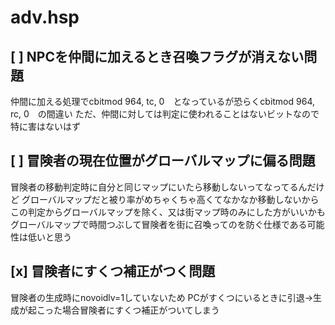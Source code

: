# adv.hsp


## [ ] NPCを仲間に加えるとき召喚フラグが消えない問題
仲間に加える処理でcbitmod 964, tc, 0　となっているが恐らくcbitmod 964, rc, 0　の間違い
ただ、仲間に対しては判定に使われることはないビットなので特に害はないはず

## [ ] 冒険者の現在位置がグローバルマップに偏る問題
冒険者の移動判定時に自分と同じマップにいたら移動しないってなってるんだけど
グローバルマップだと被り率がめちゃくちゃ高くてなかなか移動しないから
この判定からグローバルマップを除く、又は街マップ時のみにした方がいいかも
グローバルマップで時間つぶして冒険者を街に召喚ってのを防ぐ仕様である可能性は低いと思う

## [x] 冒険者にすくつ補正がつく問題
冒険者の生成時にnovoidlv=1していないため
PCがすくつにいるときに引退→生成が起こった場合冒険者にすくつ補正がついてしまう

